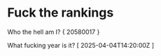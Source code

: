 # Fuck the rankings

Who the hell am I?
{ 20580017 }

What fucking year is it?
[ 2025-04-04T14:20:00Z ]

